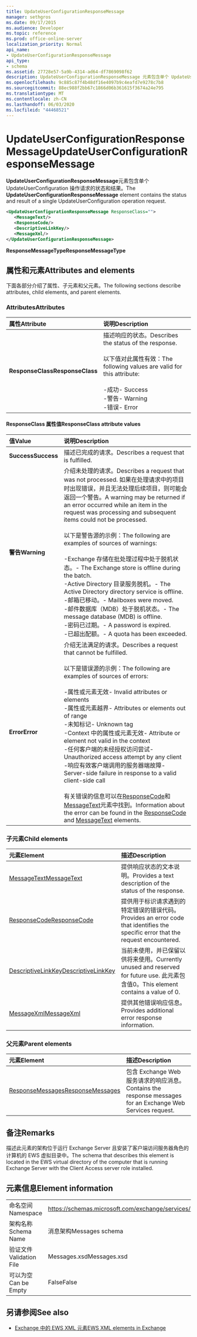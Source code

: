 ```yaml
---
title: UpdateUserConfigurationResponseMessage
manager: sethgros
ms.date: 09/17/2015
ms.audience: Developer
ms.topic: reference
ms.prod: office-online-server
localization_priority: Normal
api_name:
- UpdateUserConfigurationResponseMessage
api_type:
- schema
ms.assetid: 27728e57-5a9b-4314-ad64-df7869098f62
description: UpdateUserConfigurationResponseMessage 元素包含单个 UpdateUserConfiguration 操作请求的状态和结果。
ms.openlocfilehash: 9c885c87f4b48df16e4097b9c4eafd7e9278c7b8
ms.sourcegitcommit: 88ec988f2bb67c1866d06b361615f3674a24e795
ms.translationtype: MT
ms.contentlocale: zh-CN
ms.lasthandoff: 06/03/2020
ms.locfileid: "44468521"
---
```

# <a name="updateuserconfigurationresponsemessage"></a><span data-ttu-id="d40b5-103">UpdateUserConfigurationResponseMessage</span><span class="sxs-lookup"><span data-stu-id="d40b5-103">UpdateUserConfigurationResponseMessage</span></span>

<span data-ttu-id="d40b5-104">**UpdateUserConfigurationResponseMessage**元素包含单个 UpdateUserConfiguration 操作请求的状态和结果。</span><span class="sxs-lookup"><span data-stu-id="d40b5-104">The **UpdateUserConfigurationResponseMessage** element contains the status and result of a single UpdateUserConfiguration operation request.</span></span> 
  
```xml
<UpdateUserConfigurationResponseMessage ResponseClass="">
   <MessageText/>
   <ResponseCode/>
   <DescriptiveLinkKey/>
   <MessageXml/>
</UpdateUserConfigurationResponseMessage>
```

 <span data-ttu-id="d40b5-105">**ResponseMessageType**</span><span class="sxs-lookup"><span data-stu-id="d40b5-105">**ResponseMessageType**</span></span>
## <a name="attributes-and-elements"></a><span data-ttu-id="d40b5-106">属性和元素</span><span class="sxs-lookup"><span data-stu-id="d40b5-106">Attributes and elements</span></span>

<span data-ttu-id="d40b5-107">下面各部分介绍了属性、子元素和父元素。</span><span class="sxs-lookup"><span data-stu-id="d40b5-107">The following sections describe attributes, child elements, and parent elements.</span></span>
  
### <a name="attributes"></a><span data-ttu-id="d40b5-108">Attributes</span><span class="sxs-lookup"><span data-stu-id="d40b5-108">Attributes</span></span>

|<span data-ttu-id="d40b5-109">**属性**</span><span class="sxs-lookup"><span data-stu-id="d40b5-109">**Attribute**</span></span>|<span data-ttu-id="d40b5-110">**说明**</span><span class="sxs-lookup"><span data-stu-id="d40b5-110">**Description**</span></span>|
|:-----|:-----|
|<span data-ttu-id="d40b5-111">**ResponseClass**</span><span class="sxs-lookup"><span data-stu-id="d40b5-111">**ResponseClass**</span></span> <br/> | <span data-ttu-id="d40b5-112">描述响应的状态。</span><span class="sxs-lookup"><span data-stu-id="d40b5-112">Describes the status of the response.</span></span> <br/><br/><span data-ttu-id="d40b5-113">以下值对此属性有效：</span><span class="sxs-lookup"><span data-stu-id="d40b5-113">The following values are valid for this attribute:</span></span>  <br/><br/><span data-ttu-id="d40b5-114">-成功</span><span class="sxs-lookup"><span data-stu-id="d40b5-114">-  Success</span></span>  <br/><span data-ttu-id="d40b5-115">-警告</span><span class="sxs-lookup"><span data-stu-id="d40b5-115">-  Warning</span></span>  <br/><span data-ttu-id="d40b5-116">-错误</span><span class="sxs-lookup"><span data-stu-id="d40b5-116">-  Error</span></span>  <br/> |
   
#### <a name="responseclass-attribute-values"></a><span data-ttu-id="d40b5-117">ResponseClass 属性值</span><span class="sxs-lookup"><span data-stu-id="d40b5-117">ResponseClass attribute values</span></span>

|<span data-ttu-id="d40b5-118">**值**</span><span class="sxs-lookup"><span data-stu-id="d40b5-118">**Value**</span></span>|<span data-ttu-id="d40b5-119">**说明**</span><span class="sxs-lookup"><span data-stu-id="d40b5-119">**Description**</span></span>|
|:-----|:-----|
|<span data-ttu-id="d40b5-120">**Success**</span><span class="sxs-lookup"><span data-stu-id="d40b5-120">**Success**</span></span> <br/> |<span data-ttu-id="d40b5-121">描述已完成的请求。</span><span class="sxs-lookup"><span data-stu-id="d40b5-121">Describes a request that is fulfilled.</span></span>  <br/> |
|<span data-ttu-id="d40b5-122">**警告**</span><span class="sxs-lookup"><span data-stu-id="d40b5-122">**Warning**</span></span> <br/> | <span data-ttu-id="d40b5-123">介绍未处理的请求。</span><span class="sxs-lookup"><span data-stu-id="d40b5-123">Describes a request that was not processed.</span></span> <span data-ttu-id="d40b5-124">如果在处理请求中的项目时出现错误，并且无法处理后续项目，则可能会返回一个警告。</span><span class="sxs-lookup"><span data-stu-id="d40b5-124">A warning may be returned if an error occurred while an item in the request was processing and subsequent items could not be processed.</span></span> <br/><br/><span data-ttu-id="d40b5-125">以下是警告源的示例：</span><span class="sxs-lookup"><span data-stu-id="d40b5-125">The following are examples of sources of warnings:</span></span>  <br/><br/><span data-ttu-id="d40b5-126">-Exchange 存储在批处理过程中处于脱机状态。</span><span class="sxs-lookup"><span data-stu-id="d40b5-126">-  The Exchange store is offline during the batch.</span></span>  <br/><span data-ttu-id="d40b5-127">-Active Directory 目录服务脱机。</span><span class="sxs-lookup"><span data-stu-id="d40b5-127">-  The Active Directory directory service is offline.</span></span>  <br/><span data-ttu-id="d40b5-128">-邮箱已移动。</span><span class="sxs-lookup"><span data-stu-id="d40b5-128">-  Mailboxes were moved.</span></span>  <br/><span data-ttu-id="d40b5-129">-邮件数据库（MDB）处于脱机状态。</span><span class="sxs-lookup"><span data-stu-id="d40b5-129">-  The message database (MDB) is offline.</span></span>  <br/><span data-ttu-id="d40b5-130">-密码已过期。</span><span class="sxs-lookup"><span data-stu-id="d40b5-130">-  A password is expired.</span></span>  <br/><span data-ttu-id="d40b5-131">-已超出配额。</span><span class="sxs-lookup"><span data-stu-id="d40b5-131">-  A quota has been exceeded.</span></span>  <br/> |
|<span data-ttu-id="d40b5-132">**Error**</span><span class="sxs-lookup"><span data-stu-id="d40b5-132">**Error**</span></span> <br/> | <span data-ttu-id="d40b5-133">介绍无法满足的请求。</span><span class="sxs-lookup"><span data-stu-id="d40b5-133">Describes a request that cannot be fulfilled.</span></span> <br/><br/><span data-ttu-id="d40b5-134">以下是错误源的示例：</span><span class="sxs-lookup"><span data-stu-id="d40b5-134">The following are examples of sources of errors:</span></span>  <br/><br/><span data-ttu-id="d40b5-135">-属性或元素无效</span><span class="sxs-lookup"><span data-stu-id="d40b5-135">-  Invalid attributes or elements</span></span>  <br/><span data-ttu-id="d40b5-136">-属性或元素越界</span><span class="sxs-lookup"><span data-stu-id="d40b5-136">-  Attributes or elements out of range</span></span>  <br/><span data-ttu-id="d40b5-137">-未知标记</span><span class="sxs-lookup"><span data-stu-id="d40b5-137">-  Unknown tag</span></span>  <br/><span data-ttu-id="d40b5-138">-Context 中的属性或元素无效</span><span class="sxs-lookup"><span data-stu-id="d40b5-138">-  Attribute or element not valid in the context</span></span>  <br/><span data-ttu-id="d40b5-139">-任何客户端的未经授权访问尝试</span><span class="sxs-lookup"><span data-stu-id="d40b5-139">-  Unauthorized access attempt by any client</span></span>  <br/><span data-ttu-id="d40b5-140">-响应有效客户端调用的服务器端故障</span><span class="sxs-lookup"><span data-stu-id="d40b5-140">-  Server-side failure in response to a valid client-side call</span></span>  <br/><br/>  <span data-ttu-id="d40b5-141">有关错误的信息可以在[ResponseCode](responsecode.md)和[MessageText](messagetext.md)元素中找到。</span><span class="sxs-lookup"><span data-stu-id="d40b5-141">Information about the error can be found in the [ResponseCode](responsecode.md) and [MessageText](messagetext.md) elements.</span></span>  <br/> |
   
### <a name="child-elements"></a><span data-ttu-id="d40b5-142">子元素</span><span class="sxs-lookup"><span data-stu-id="d40b5-142">Child elements</span></span>

|<span data-ttu-id="d40b5-143">**元素**</span><span class="sxs-lookup"><span data-stu-id="d40b5-143">**Element**</span></span>|<span data-ttu-id="d40b5-144">**描述**</span><span class="sxs-lookup"><span data-stu-id="d40b5-144">**Description**</span></span>|
|:-----|:-----|
|[<span data-ttu-id="d40b5-145">MessageText</span><span class="sxs-lookup"><span data-stu-id="d40b5-145">MessageText</span></span>](messagetext.md) <br/> |<span data-ttu-id="d40b5-146">提供响应状态的文本说明。</span><span class="sxs-lookup"><span data-stu-id="d40b5-146">Provides a text description of the status of the response.</span></span>  <br/> |
|[<span data-ttu-id="d40b5-147">ResponseCode</span><span class="sxs-lookup"><span data-stu-id="d40b5-147">ResponseCode</span></span>](responsecode.md) <br/> |<span data-ttu-id="d40b5-148">提供用于标识请求遇到的特定错误的错误代码。</span><span class="sxs-lookup"><span data-stu-id="d40b5-148">Provides an error code that identifies the specific error that the request encountered.</span></span>  <br/> |
|[<span data-ttu-id="d40b5-149">DescriptiveLinkKey</span><span class="sxs-lookup"><span data-stu-id="d40b5-149">DescriptiveLinkKey</span></span>](descriptivelinkkey.md) <br/> |<span data-ttu-id="d40b5-150">当前未使用，并已保留以供将来使用。</span><span class="sxs-lookup"><span data-stu-id="d40b5-150">Currently unused and reserved for future use.</span></span> <span data-ttu-id="d40b5-151">此元素包含值0。</span><span class="sxs-lookup"><span data-stu-id="d40b5-151">This element contains a value of 0.</span></span>  <br/> |
|[<span data-ttu-id="d40b5-152">MessageXml</span><span class="sxs-lookup"><span data-stu-id="d40b5-152">MessageXml</span></span>](messagexml.md) <br/> |<span data-ttu-id="d40b5-153">提供其他错误响应信息。</span><span class="sxs-lookup"><span data-stu-id="d40b5-153">Provides additional error response information.</span></span>  <br/> |
   
### <a name="parent-elements"></a><span data-ttu-id="d40b5-154">父元素</span><span class="sxs-lookup"><span data-stu-id="d40b5-154">Parent elements</span></span>

|<span data-ttu-id="d40b5-155">**元素**</span><span class="sxs-lookup"><span data-stu-id="d40b5-155">**Element**</span></span>|<span data-ttu-id="d40b5-156">**描述**</span><span class="sxs-lookup"><span data-stu-id="d40b5-156">**Description**</span></span>|
|:-----|:-----|
|[<span data-ttu-id="d40b5-157">ResponseMessages</span><span class="sxs-lookup"><span data-stu-id="d40b5-157">ResponseMessages</span></span>](responsemessages.md) <br/> |<span data-ttu-id="d40b5-158">包含 Exchange Web 服务请求的响应消息。</span><span class="sxs-lookup"><span data-stu-id="d40b5-158">Contains the response messages for an Exchange Web Services request.</span></span>  <br/> |
   
## <a name="remarks"></a><span data-ttu-id="d40b5-159">备注</span><span class="sxs-lookup"><span data-stu-id="d40b5-159">Remarks</span></span>

<span data-ttu-id="d40b5-160">描述此元素的架构位于运行 Exchange Server 且安装了客户端访问服务器角色的计算机的 EWS 虚拟目录中。</span><span class="sxs-lookup"><span data-stu-id="d40b5-160">The schema that describes this element is located in the EWS virtual directory of the computer that is running Exchange Server with the Client Access server role installed.</span></span>
  
## <a name="element-information"></a><span data-ttu-id="d40b5-161">元素信息</span><span class="sxs-lookup"><span data-stu-id="d40b5-161">Element information</span></span>

|||
|:-----|:-----|
|<span data-ttu-id="d40b5-162">命名空间</span><span class="sxs-lookup"><span data-stu-id="d40b5-162">Namespace</span></span>  <br/> |https://schemas.microsoft.com/exchange/services/2006/messages  <br/> |
|<span data-ttu-id="d40b5-163">架构名称</span><span class="sxs-lookup"><span data-stu-id="d40b5-163">Schema Name</span></span>  <br/> |<span data-ttu-id="d40b5-164">消息架构</span><span class="sxs-lookup"><span data-stu-id="d40b5-164">Messages schema</span></span>  <br/> |
|<span data-ttu-id="d40b5-165">验证文件</span><span class="sxs-lookup"><span data-stu-id="d40b5-165">Validation File</span></span>  <br/> |<span data-ttu-id="d40b5-166">Messages.xsd</span><span class="sxs-lookup"><span data-stu-id="d40b5-166">Messages.xsd</span></span>  <br/> |
|<span data-ttu-id="d40b5-167">可以为空</span><span class="sxs-lookup"><span data-stu-id="d40b5-167">Can be Empty</span></span>  <br/> |<span data-ttu-id="d40b5-168">False</span><span class="sxs-lookup"><span data-stu-id="d40b5-168">False</span></span>  <br/> |
   
## <a name="see-also"></a><span data-ttu-id="d40b5-169">另请参阅</span><span class="sxs-lookup"><span data-stu-id="d40b5-169">See also</span></span>

- [<span data-ttu-id="d40b5-170">Exchange 中的 EWS XML 元素</span><span class="sxs-lookup"><span data-stu-id="d40b5-170">EWS XML elements in Exchange</span></span>](ews-xml-elements-in-exchange.md)

